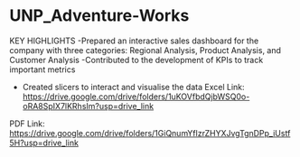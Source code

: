 # UNP_Adventure-Works
KEY HIGHLIGHTS
-Prepared an interactive sales dashboard for the company with three categories: Regional Analysis, Product Analysis, and Customer Analysis
-Contributed to the development of KPIs to track important metrics
- Created slicers to interact and visualise the data
Excel Link: https://drive.google.com/drive/folders/1uKOVfbdQjbWSQ0o-oRA8SpIX7lKRhsIm?usp=drive_link

PDF Link: https://drive.google.com/drive/folders/1GiQnumYflzrZHYXJvgTgnDPp_iUstf5H?usp=drive_link 
